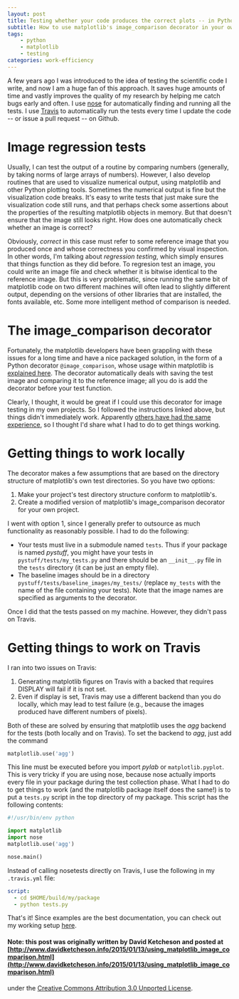 ```yaml
---
layout: post
title: Testing whether your code produces the correct plots -- in Python and on Travis
subtitle: How to use matplotlib's image_comparison decorator in your own project
tags:
    - python
    - matplotlib
    - testing
categories: work-efficiency
---
```


A few years ago I was introduced to the idea of testing the scientific code I write,
and now I am a huge fan of this approach.  It saves huge amounts of time and vastly
improves the quality of my research by helping me catch bugs early and often.
I use [nose](https://nose.readthedocs.org/en/latest/) for automatically finding
and running all the tests.  I use [Travis](https://travis-ci.org/) to
automatically run the tests every time I update the code -- or issue a pull
request -- on Github.

# Image regression tests

Usually, I can test the output of a routine by comparing numbers (generally, by
taking norms of large arrays of numbers).  However, I also develop routines that
are used to visualize numerical output, using matplotlib and other Python plotting
tools.  Sometimes the numerical output is fine
but the visualization code breaks.  It's easy to write tests that just make sure
the visualization code still runs, and that perhaps check some assertions about the
properties of the resulting matplotlib objects in memory.  But that doesn't ensure that
the image still looks right.  How does one automatically check whether an image is
correct?

Obviously, *correct* in this case must refer to some reference image that you
produced once and whose correctness you confirmed by visual inspection.
In other words, I'm talking about *regression testing*, which simply ensures that
things function as they did before.
To regresion test an image, you could write an image file and check whether it
is bitwise identical to the reference image.  But this is very problematic, since
running the same bit of matplotlib code on two different machines will often lead
to slightly different output, depending on the versions of other libraries that
are installed, the fonts available, etc.  Some more intelligent method of comparison
is needed.

# The image_comparison decorator

Fortunately, the matplotlib developers have been grappling with these issues
for a long time and have a nice packaged solution, in the form of a Python
decorator `@image_comparison`, whose usage within matplotlib is
[explained here](http://matplotlib.org/devel/testing.html).
The decorator automatically deals with saving the test image and comparing it
to the reference image; all you do is add the decorator before your test
function.

Clearly, I thought, it would be great if I could use this decorator for image
testing in my own projects.  So I followed the instructions linked above, but
things didn't immediately work.  Apparently [others have had the same
experience](http://matplotlib.1069221.n5.nabble.com/Image-comparison-decorators-outside-matplotlib-td42215.html),
so I thought I'd share what I had to do to get things working.

# Getting things to work locally

The decorator makes a few assumptions that are based on the directory
structure of matplotlib's own test directories.  So you have two options:

1. Make your project's test directory structure conform to matplotlib's.
2. Create a modified version of matplotlib's image_comparison decorator for
   your own project.

I went with option 1, since I generally prefer to outsource as much functionality
as reasonably possible.  I had to do the following:

- Your tests must live in a submodule named `tests`.  Thus if your package is named
  *pystuff*, you might have your tests in `pystuff/tests/my_tests.py` and there should
  be an `__init__.py` file in the `tests` directory (it can be just an empty file).
- The baseline images should be in a directory `pystuff/tests/baseline_images/my_tests/`
  (replace `my_tests` with the name of the file containing your tests).
  Note that the image names are specified as arguments to the decorator.

Once I did that the tests passed on my machine.  However, they didn't pass on Travis.


# Getting things to work on Travis

I ran into two issues on Travis:

1. Generating matplotlib figures on Travis with a backed that requires DISPLAY will
   fail if it is not set.
2. Even if display is set, Travis may use a different backend than you do locally,
   which may lead to test failure (e.g., because the images produced have different
   numbers of pixels).

Both of these are solved by ensuring that matplotlib uses the *agg* backend for the
tests (both locally and on Travis).  To set the backend to *agg*, just add the command

```python
matplotlib.use('agg')
```

This line must be executed before you import *pylab* or `matplotlib.pyplot`.
This is very tricky if you are using nose, because nose actually imports every
file in your package during the test collection phase.  What I had to do to get
things to work (and the matplotlib package itself does the same!) is to put
a `tests.py` script in the top directory of my package.  This script has the
following contents:

```python
#!/usr/bin/env python

import matplotlib
import nose
matplotlib.use('agg')

nose.main()
```
Instead of calling nosetests directly on Travis, I use the following in my `.travis.yml`
file:

```yaml
script:
  - cd $HOME/build/my/package
  - python tests.py
```

That's it!  Since examples are the best documentation, you can check out my
working setup [here](https://github.com/ketch/griddle).

#### Note: this post was originally written by David Ketcheson and posted at [http://www.davidketcheson.info/2015/01/13/using_matplotlib_image_comparison.html](http://www.davidketcheson.info/2015/01/13/using_matplotlib_image_comparison.html)
 under the [Creative Commons Attribution 3.0 Unported License](http://creativecommons.org/licenses/by/3.0/deed.en_US).

